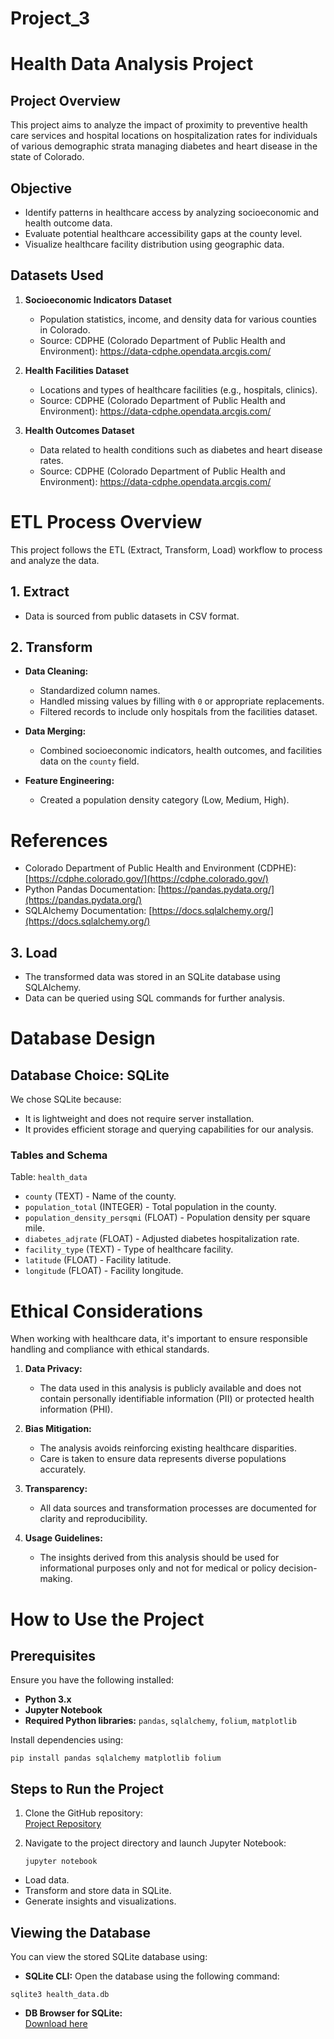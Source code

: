 # Project_3

# Health Data Analysis Project

## Project Overview
This project aims to analyze the impact of proximity to preventive health care services and hospital locations on hospitalization rates for individuals of various demographic strata managing diabetes and heart disease in the state of Colorado. 

## Objective
- Identify patterns in healthcare access by analyzing socioeconomic and health outcome data.
- Evaluate potential healthcare accessibility gaps at the county level.
- Visualize healthcare facility distribution using geographic data.

## Datasets Used
1. **Socioeconomic Indicators Dataset**  
   - Population statistics, income, and density data for various counties in Colorado.
   - Source: CDPHE (Colorado Department of Public Health and Environment): https://data-cdphe.opendata.arcgis.com/ 
   
2. **Health Facilities Dataset**  
   - Locations and types of healthcare facilities (e.g., hospitals, clinics).
   - Source: CDPHE (Colorado Department of Public Health and Environment): https://data-cdphe.opendata.arcgis.com/

3. **Health Outcomes Dataset**  
   - Data related to health conditions such as diabetes and heart disease rates.
   - Source: CDPHE (Colorado Department of Public Health and Environment): https://data-cdphe.opendata.arcgis.com/

# ETL Process Overview

This project follows the ETL (Extract, Transform, Load) workflow to process and analyze the data.

## 1. Extract
- Data is sourced from public datasets in CSV format.

## 2. Transform
- **Data Cleaning:** 
  - Standardized column names.
  - Handled missing values by filling with `0` or appropriate replacements.
  - Filtered records to include only hospitals from the facilities dataset.

- **Data Merging:** 
  - Combined socioeconomic indicators, health outcomes, and facilities data on the `county` field.

- **Feature Engineering:** 
  - Created a population density category (Low, Medium, High).

# References

- Colorado Department of Public Health and Environment (CDPHE): [https://cdphe.colorado.gov/](https://cdphe.colorado.gov/)
- Python Pandas Documentation: [https://pandas.pydata.org/](https://pandas.pydata.org/)
- SQLAlchemy Documentation: [https://docs.sqlalchemy.org/](https://docs.sqlalchemy.org/)

## 3. Load
- The transformed data was stored in an SQLite database using SQLAlchemy.
- Data can be queried using SQL commands for further analysis.

# Database Design

## Database Choice: SQLite

We chose SQLite because:
- It is lightweight and does not require server installation.
- It provides efficient storage and querying capabilities for our analysis.

### Tables and Schema

Table: `health_data`
- `county` (TEXT) - Name of the county.
- `population_total` (INTEGER) - Total population in the county.
- `population_density_persqmi` (FLOAT) - Population density per square mile.
- `diabetes_adjrate` (FLOAT) - Adjusted diabetes hospitalization rate.
- `facility_type` (TEXT) - Type of healthcare facility.
- `latitude` (FLOAT) - Facility latitude.
- `longitude` (FLOAT) - Facility longitude.

# Ethical Considerations

When working with healthcare data, it's important to ensure responsible handling and compliance with ethical standards.

1. **Data Privacy:**  
   - The data used in this analysis is publicly available and does not contain personally identifiable information (PII) or protected health information (PHI).

2. **Bias Mitigation:**  
   - The analysis avoids reinforcing existing healthcare disparities.
   - Care is taken to ensure data represents diverse populations accurately.

3. **Transparency:**  
   - All data sources and transformation processes are documented for clarity and reproducibility.

4. **Usage Guidelines:**  
   - The insights derived from this analysis should be used for informational purposes only and not for medical or policy decision-making.
   
# How to Use the Project

## Prerequisites
Ensure you have the following installed:
- **Python 3.x**
- **Jupyter Notebook**
- **Required Python libraries:** `pandas`, `sqlalchemy`, `folium`, `matplotlib`

Install dependencies using:

```
pip install pandas sqlalchemy matplotlib folium
```

## Steps to Run the Project

1. Clone the GitHub repository:  
   [Project Repository](https://github.com/tamyalouis/Project_3.git)

2. Navigate to the project directory and launch Jupyter Notebook:  
   ```
   jupyter notebook
   ```
- Load data.
- Transform and store data in SQLite.
- Generate insights and visualizations.

## Viewing the Database
You can view the stored SQLite database using:

- **SQLite CLI:**
Open the database using the following command:
```
sqlite3 health_data.db
```
- **DB Browser for SQLite:**  
[Download here](https://sqlitebrowser.org/)